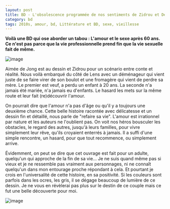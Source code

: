 ```yaml
---
layout: post
title: BD - L'obsolescence programmée de nos sentiments de Zidrou et De Jongh (2018)
category: bd
tags: 2010s, amour, bd, Littérature et BD, sexe, vieillesse
---
```

**Voilà une BD qui ose aborder un tabou : L'amour et le sexe après 60 ans. Ce n'est pas parce que la vie professionnelle prend fin que la vie sexuelle fait de même.**

![image](https://filedn.eu/llqi9IBxlYouGRXYG2xlROb/img/2019/obso2.jpg)

Aimée de Jong est au dessin et Zidrou pour un scénario entre conte et réalité. Nous voilà embarqué du côté de Lens avec un déménageur qui vient juste de se faire virer de son boulot et une fromagère qui vient de perdre sa mère. Le premier est veuf, a perdu un enfant à 20 ans. La seconde n'a jamais été mariée, n'a jamais eu d'enfants. Le hasard les mets sur la même route et leur fait (re)découvrir l'amour. 

On pourrait dire que l'amour n'a pas d'âge ou qu'il y a toujours une deuxième chance. Cette belle histoire racontée avec délicatesse et un dessin fin et détaillé, nous parle de "refaire sa vie". L'amour est irrationnel par nature et les auteurs ne l'oublient pas. On voit nos héros bousculer les obstacles, le regard des autres, jusqu'à leurs familles, pour vivre simplement leur rêve, qu'ils croyaient enterrés à jamais. Il a suffi d'une simple rencontre, un hasard, pour que tout recommence, ou simplement arrive.

Évidemment, on peut se dire que cet ouvrage est fait pour un adulte, quelqu'un qui approche de la fin de sa vie... Je ne suis quand même pas si vieux et je ne ressemble pas vraiment aux personnages, ni ne connaît quelqu'un dans mon entourage proche répondant à cela. Et pourtant je crois en l'universalité de cette histoire, en sa positivité. Si les couleurs sont parfois dans les ocres, les gris, il se dégage beaucoup de lumière de ce dessin. Je ne vous en révèlerai pas plus sur le destin de ce couple mais ce fut une belle découverte pour moi.

![image](https://filedn.eu/llqi9IBxlYouGRXYG2xlROb/img/2019/obsole1.jpg)
